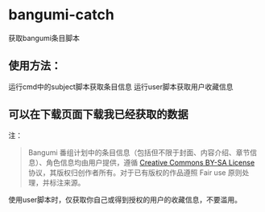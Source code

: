 # bangumi-catch
获取bangumi条目脚本

## 使用方法：
运行cmd中的subject脚本获取条目信息
运行user脚本获取用户收藏信息

## 可以在下载页面下载我已经获取的数据

注：
> Bangumi 番组计划中的条目信息（包括但不限于封面、内容介绍、章节信息）、角色信息均由用户提供，遵循 [Creative Commons BY-SA License](http://creativecommons.org/licenses/by-sa/3.0/deed.zh) 协议，其版权归创作者所有。对于已有版权的作品遵照 Fair use 原则处理，并标注来源。

使用user脚本时，仅获取你自己或得到授权的用户的收藏信息，不要滥用。